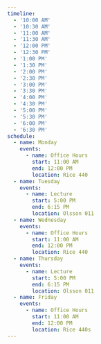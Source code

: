 ```yaml
---
timeline:
  - '10:00 AM'
  - '10:30 AM'
  - '11:00 AM'
  - '11:30 AM'
  - '12:00 PM'
  - '12:30 PM'
  - '1:00 PM'
  - '1:30 PM'
  - '2:00 PM'
  - '2:30 PM'
  - '3:00 PM'
  - '3:30 PM'
  - '4:00 PM'
  - '4:30 PM'
  - '5:00 PM'
  - '5:30 PM'
  - '6:00 PM'
  - '6:30 PM'
schedule:
  - name: Monday
    events:
      - name: Office Hours
        start: 11:00 AM
        end: 12:00 PM
        location: Rice 440
  - name: Tuesday
    events:
      - name: Lecture
        start: 5:00 PM
        end: 6:15 PM
        location: Olsson 011
  - name: Wednesday
    events:
      - name: Office Hours
        start: 11:00 AM
        end: 12:00 PM
        location: Rice 440
  - name: Thursday
    events:
      - name: Lecture
        start: 5:00 PM
        end: 6:15 PM
        location: Olsson 011
  - name: Friday
    events:
      - name: Office Hours
        start: 11:00 AM
        end: 12:00 PM
        location: Rice 440s
---
```

